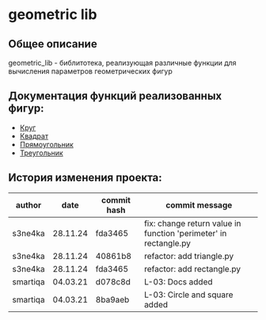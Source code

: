 # geometric lib

## Общее описание
geometric_lib - библитотека, реализующая различные функции для вычисления параметров геометрических фигур

## Документация функций реализованных фигур:
* [Круг](./circle.md)
* [Квадрат](./square.md)
* [Прямоугольник](./rectangle.md)
* [Треугольник](./triangle.md)

## История изменения проекта:
|  author  |   date   | commit hash |                               commit message                               |
|----------|----------|-------------|----------------------------------------------------------------------------|
| s3ne4ka  | 28.11.24 |   fda3465   |       fix: change return value in function 'perimeter' in rectangle.py     |
| s3ne4ka  | 28.11.24 |   40861b8   |                           refactor: add triangle.py                        |
| s3ne4ka  | 28.11.24 |   fda3465   |                           refactor: add rectangle.py                       |
| smartiqa | 04.03.21 |   d078c8d   |                               L-03: Docs added                             |
| smartiqa | 04.03.21 |   8ba9aeb   |                         L-03: Circle and square added                      |

